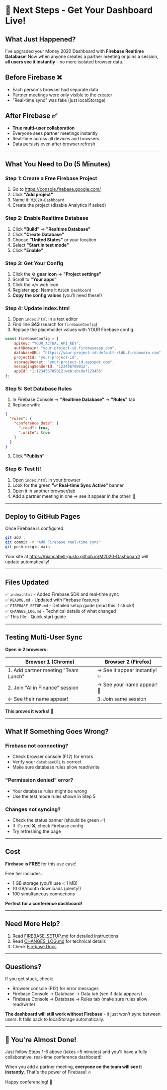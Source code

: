 # 🚀 Next Steps - Get Your Dashboard Live!

## What Just Happened?

I've upgraded your Money 2020 Dashboard with **Firebase Realtime Database**! Now when anyone creates a partner meeting or joins a session, **all users see it instantly** - no more isolated browser data.

## Before Firebase ❌
- Each person's browser had separate data
- Partner meetings were only visible to the creator
- "Real-time sync" was fake (just localStorage)

## After Firebase ✅
- **True multi-user collaboration**
- Everyone sees partner meetings instantly
- Real-time across all devices and browsers
- Data persists even after browser refresh

---

## What You Need to Do (5 Minutes)

### Step 1: Create a Free Firebase Project

1. Go to https://console.firebase.google.com/
2. Click **"Add project"**
3. Name it: `M2020-Dashboard`
4. Create the project (disable Analytics if asked)

### Step 2: Enable Realtime Database

1. Click **"Build"** → **"Realtime Database"**
2. Click **"Create Database"**
3. Choose **"United States"** or your location
4. Select **"Start in test mode"**
5. Click **"Enable"**

### Step 3: Get Your Config

1. Click the ⚙️ **gear icon** → **"Project settings"**
2. Scroll to **"Your apps"**
3. Click the **`</>`** web icon
4. Register app: Name it `M2020 Dashboard`
5. **Copy the config values** (you'll need these!)

### Step 4: Update index.html

1. Open `index.html` in a text editor
2. Find line **343** (search for `firebaseConfig`)
3. Replace the placeholder values with YOUR Firebase config:

```javascript
const firebaseConfig = {
    apiKey: "YOUR_ACTUAL_API_KEY",
    authDomain: "your-project-id.firebaseapp.com",
    databaseURL: "https://your-project-id-default-rtdb.firebaseio.com",
    projectId: "your-project-id",
    storageBucket: "your-project-id.appspot.com",
    messagingSenderId: "123456789012",
    appId: "1:123456789012:web:abcdef123456"
};
```

### Step 5: Set Database Rules

1. In Firebase Console → **"Realtime Database"** → **"Rules"** tab
2. Replace with:

```json
{
  "rules": {
    "conference_data": {
      ".read": true,
      ".write": true
    }
  }
}
```

3. Click **"Publish"**

### Step 6: Test It!

1. Open `index.html` in your browser
2. Look for the green **"✅ Real-time Sync Active"** banner
3. Open it in another browser/tab
4. Add a partner meeting in one → see it appear in the other! 🎉

---

## Deploy to GitHub Pages

Once Firebase is configured:

```bash
git add .
git commit -m "Add Firebase real-time sync"
git push origin main
```

Your site at https://biancabell-gusto.github.io/M2020-Dashboard/ will update automatically!

---

## Files Updated

✅ `index.html` - Added Firebase SDK and real-time sync  
✅ `README.md` - Updated with Firebase features  
✅ `FIREBASE_SETUP.md` - Detailed setup guide (read this if stuck!)  
✅ `CHANGES_LOG.md` - Technical details of what changed  
✅ This file - Quick start guide

---

## Testing Multi-User Sync

**Open in 2 browsers:**

| Browser 1 (Chrome) | Browser 2 (Firefox) |
|-------------------|---------------------|
| 1. Add partner meeting "Team Lunch" | → See it appear instantly! ✨ |
| 2. Join "AI in Finance" session | → See your name appear! 👀 |
| ← See their name appear! | 3. Join same session |

**This proves it works!** 🎊

---

## What If Something Goes Wrong?

### Firebase not connecting?
- Check browser console (F12) for errors
- Verify your `databaseURL` is correct
- Make sure database rules allow read/write

### "Permission denied" error?
- Your database rules might be wrong
- Use the test mode rules shown in Step 5

### Changes not syncing?
- Check the status banner (should be green ✅)
- If it's red ❌, check Firebase config
- Try refreshing the page

---

## Cost

**Firebase is FREE** for this use case!

Free tier includes:
- 1 GB storage (you'll use < 1 MB)
- 10 GB/month downloads (plenty!)
- 100 simultaneous connections

**Perfect for a conference dashboard!**

---

## Need More Help?

1. Read [FIREBASE_SETUP.md](FIREBASE_SETUP.md) for detailed instructions
2. Read [CHANGES_LOG.md](CHANGES_LOG.md) for technical details
3. Check [Firebase Docs](https://firebase.google.com/docs/database)

---

## Questions?

If you get stuck, check:
- Browser console (F12) for error messages
- Firebase Console → Database → Data tab (see if data appears)
- Firebase Console → Database → Rules tab (make sure rules allow read/write)

**The dashboard will still work without Firebase** - it just won't sync between users. It falls back to localStorage automatically.

---

## 🎉 You're Almost Done!

Just follow Steps 1-6 above (takes ~5 minutes) and you'll have a fully collaborative, real-time conference dashboard!

When you add a partner meeting, **everyone on the team will see it instantly**. That's the power of Firebase! 🔥

Happy conferencing! 🎤


